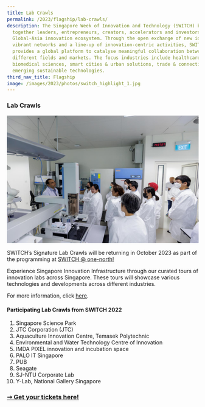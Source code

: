 ```yaml
---
title: Lab Crawls
permalink: /2023/flagship/lab-crawls/
description: The Singapore Week of Innovation and Technology (SWITCH) brings
  together leaders, entrepreneurs, creators, accelerators and investors from the
  Global-Asia innovation ecosystem. Through the open exchange of new ideas,
  vibrant networks and a line-up of innovation-centric activities, SWITCH
  provides a global platform to catalyse meaningful collaboration between
  different fields and markets. The focus industries include healthcare &
  biomedical sciences, smart cities & urban solutions, trade & connectivity, and
  emerging sustainable technologies.
third_nav_title: Flagship
image: /images/2023/photos/switch_highlight_1.jpg
---
```

### Lab Crawls

![SWITCH Lab Crawls](/images/2023/switch_lab_crawls.jpg)

SWITCH’s Signature Lab Crawls will be returning in October 2023 as part of the programming at [SWITCH @ one-north!](/2023/programmes/at-one-north/)
 
Experience Singapore Innovation Infrastructure through our curated tours of innovation labs across Singapore. These tours will showcase various technologies and developments across different industries.

For more information, click [here](/2023/programmes/innovation-lab-crawls).

#### Participating Lab Crawls from SWITCH 2022

1. Singapore Science Park
2. JTC Corporation (JTC)
3. Aquaculture Innovation Centre, Temasek Polytechnic
4. Environmental and Water Technology Centre of Innovation
5. IMDA PIXEL innovation and incubation space
6. PALO IT Singapore
7.  PUB
8.  Seagate
9.  SJ-NTU Corporate Lab
10. Y-Lab, National Gallery Singapore

### [➞ Get your tickets here!](/register)